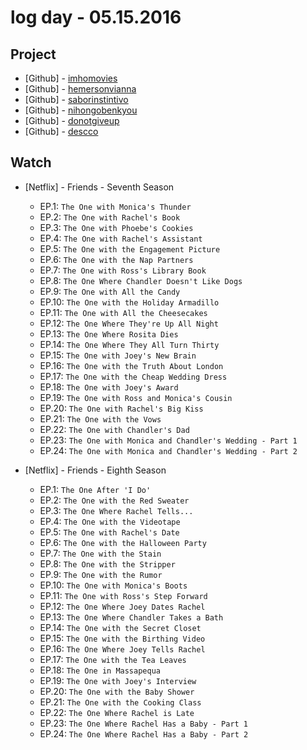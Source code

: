 # log day - 05.15.2016

## Project

- \[Github\] - [imhomovies](https://github.com/headquarters-solutions/imhomovies.github.io)
- \[Github\] - [hemersonvianna](https://github.com/headquarters-solutions/hemersonvianna.github.io)
- \[Github\] - [saborinstintivo](https://github.com/headquarters-solutions/saborinstintivo.github.io)
- \[Github\] - [nihongobenkyou](https://github.com/headquarters-solutions/nihongobenkyou.github.io)
- \[Github\] - [donotgiveup](https://github.com/headquarters-solutions/donotgiveup.github.io)
- \[Github\] - [descco](https://github.com/headquarters-solutions/descco.github.io)


## Watch

- \[Netflix\] - Friends - Seventh Season
  - EP.1: `The One with Monica's Thunder`
  - EP.2: `The One with Rachel's Book`
  - EP.3: `The One with Phoebe's Cookies`
  - EP.4: `The One with Rachel's Assistant`
  - EP.5: `The One with the Engagement Picture`
  - EP.6: `The One with the Nap Partners`
  - EP.7: `The One with Ross's Library Book`
  - EP.8: `The One Where Chandler Doesn't Like Dogs`
  - EP.9: `The One with All the Candy`
  - EP.10: `The One with the Holiday Armadillo`
  - EP.11: `The One with All the Cheesecakes`
  - EP.12: `The One Where They're Up All Night`
  - EP.13: `The One Where Rosita Dies`
  - EP.14: `The One Where They All Turn Thirty`
  - EP.15: `The One with Joey's New Brain`
  - EP.16: `The One with the Truth About London`
  - EP.17: `The One with the Cheap Wedding Dress`
  - EP.18: `The One with Joey's Award`
  - EP.19: `The One with Ross and Monica's Cousin`
  - EP.20: `The One with Rachel's Big Kiss`
  - EP.21: `The One with the Vows`
  - EP.22: `The One with Chandler's Dad`
  - EP.23: `The One with Monica and Chandler's Wedding - Part 1`
  - EP.24: `The One with Monica and Chandler's Wedding - Part 2`

- \[Netflix\] - Friends - Eighth Season
  - EP.1: `The One After 'I Do'`
  - EP.2: `The One with the Red Sweater`
  - EP.3: `The One Where Rachel Tells...`
  - EP.4: `The One with the Videotape`
  - EP.5: `The One with Rachel's Date`
  - EP.6: `The One with the Halloween Party`
  - EP.7: `The One with the Stain`
  - EP.8: `The One with the Stripper`
  - EP.9: `The One with the Rumor`
  - EP.10: `The One with Monica's Boots`
  - EP.11: `The One with Ross's Step Forward`
  - EP.12: `The One Where Joey Dates Rachel`
  - EP.13: `The One Where Chandler Takes a Bath`
  - EP.14: `The One with the Secret Closet`
  - EP.15: `The One with the Birthing Video`
  - EP.16: `The One Where Joey Tells Rachel`
  - EP.17: `The One with the Tea Leaves`
  - EP.18: `The One in Massapequa`
  - EP.19: `The One with Joey's Interview`
  - EP.20: `The One with the Baby Shower`
  - EP.21: `The One with the Cooking Class`
  - EP.22: `The One Where Rachel is Late`
  - EP.23: `The One Where Rachel Has a Baby - Part 1`
  - EP.24: `The One Where Rachel Has a Baby - Part 2`

